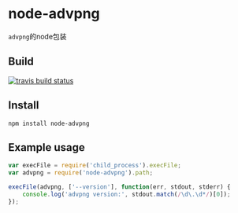 node-advpng
=============

`advpng`的node包装

Build
-------------
[![travis build status](https://api.travis-ci.org/colorhook/node-advpng.png)](https://www.travis-ci.org/colorhook/node-advpng)

Install
-------------
`npm install node-advpng`

Example usage
-------------

```js
var execFile = require('child_process').execFile;
var advpng = require('node-advpng').path;

execFile(advpng, ['--version'], function(err, stdout, stderr) {
    console.log('advpng version:', stdout.match(/\d\.\d*/)[0]);
});
```